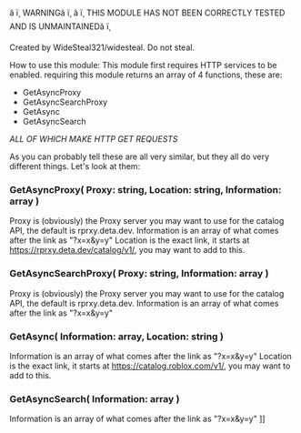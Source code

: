 â ï¸ WARNINGâ ï¸
â ï¸ THIS MODULE HAS NOT BEEN CORRECTLY TESTED AND IS UNMAINTAINEDâ ï¸

Created by WideSteal321/widesteal. Do not steal.

How to use this module:
This module first requires HTTP services to be enabled.
requiring this module returns an array of 4 functions, these are:
- GetAsyncProxy
- GetAsyncSearchProxy
- GetAsync
- GetAsyncSearch

*ALL OF WHICH MAKE HTTP GET REQUESTS*

As you can probably tell these are all very similar, but they all
do very different things. Let's look at them:

### GetAsyncProxy( Proxy: string, Location: string, Information: array )
Proxy is (obviously) the Proxy server you may want to use for 
the catalog API, the default is rprxy.deta.dev.
Information is an array of what comes after the link as "?x=x&y=y"
Location is the exact link, it starts at https://rprxy.deta.dev/catalog/v1/,
you may want to add to this.

### GetAsyncSearchProxy( Proxy: string, Information: array )
Proxy is (obviously) the Proxy server you may want to use for 
the catalog API, the default is rprxy.deta.dev.
Information is an array of what comes after the link as "?x=x&y=y"

### GetAsync( Information: array, Location: string )
Information is an array of what comes after the link as "?x=x&y=y"
Location is the exact link, it starts at https://catalog.roblox.com/v1/,
you may want to add to this.

### GetAsyncSearch( Information: array )
Information is an array of what comes after the link as "?x=x&y=y"
]]
